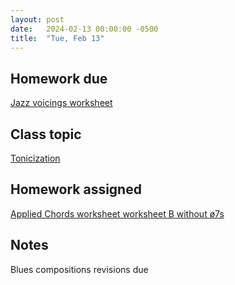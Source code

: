 ```yaml
---
layout: post
date:   2024-02-13 00:00:00 -0500
title:  "Tue, Feb 13"
---
```


## Homework due

[Jazz voicings worksheet](https://viva.pressbooks.pub/openmusictheory/chapter/jazz-voicings/#assignments)

## Class topic

[Tonicization](https://viva.pressbooks.pub/openmusictheory/chapter/tonicization/)

## Homework assigned

[Applied Chords worksheet worksheet B without ø7s](https://viva.pressbooks.pub/openmusictheory/chapter/tonicization/#assignments)

## Notes

Blues compositions revisions due